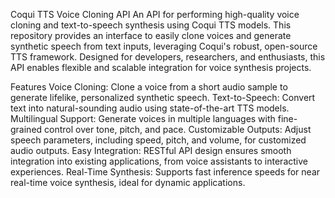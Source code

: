 Coqui TTS Voice Cloning API
An API for performing high-quality voice cloning and text-to-speech synthesis using Coqui TTS models. This repository provides an interface to easily clone voices and generate synthetic speech from text inputs, leveraging Coqui's robust, open-source TTS framework. Designed for developers, researchers, and enthusiasts, this API enables flexible and scalable integration for voice synthesis projects.

Features
Voice Cloning: Clone a voice from a short audio sample to generate lifelike, personalized synthetic speech.
Text-to-Speech: Convert text into natural-sounding audio using state-of-the-art TTS models.
Multilingual Support: Generate voices in multiple languages with fine-grained control over tone, pitch, and pace.
Customizable Outputs: Adjust speech parameters, including speed, pitch, and volume, for customized audio outputs.
Easy Integration: RESTful API design ensures smooth integration into existing applications, from voice assistants to interactive experiences.
Real-Time Synthesis: Supports fast inference speeds for near real-time voice synthesis, ideal for dynamic applications.
